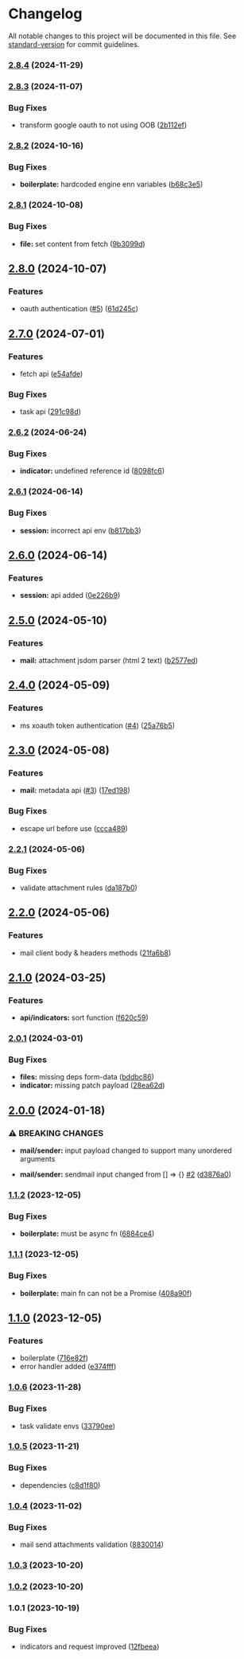 # Changelog

All notable changes to this project will be documented in this file. See [standard-version](https://github.com/conventional-changelog/standard-version) for commit guidelines.

### [2.8.4](https://github.com/theeye-io-team/theeye-bot-sdk/compare/2.8.3...2.8.4) (2024-11-29)

### [2.8.3](https://github.com/theeye-io-team/theeye-bot-sdk/compare/2.8.2...2.8.3) (2024-11-07)


### Bug Fixes

* transform google oauth to not using OOB ([2b112ef](https://github.com/theeye-io-team/theeye-bot-sdk/commit/2b112ef4fb994884c82b619542eec317611540ae))

### [2.8.2](https://github.com/theeye-io-team/theeye-bot-sdk/compare/2.8.1...2.8.2) (2024-10-16)


### Bug Fixes

* **boilerplate:** hardcoded engine enn variables ([b68c3e5](https://github.com/theeye-io-team/theeye-bot-sdk/commit/b68c3e55e1a2f8f13cfa44ad598046c63ef9891d))

### [2.8.1](https://github.com/theeye-io-team/theeye-bot-sdk/compare/2.8.0...2.8.1) (2024-10-08)


### Bug Fixes

* **file:** set content from fetch ([9b3099d](https://github.com/theeye-io-team/theeye-bot-sdk/commit/9b3099dba5183cd0a0e1aa17f246b5bfcffc807f))

## [2.8.0](https://github.com/theeye-io-team/theeye-bot-sdk/compare/2.7.0...2.8.0) (2024-10-07)


### Features

* oauth authentication ([#5](https://github.com/theeye-io-team/theeye-bot-sdk/issues/5)) ([61d245c](https://github.com/theeye-io-team/theeye-bot-sdk/commit/61d245cdfa396ccab409b26305d69c42064f5fa6))

## [2.7.0](https://github.com/theeye-io-team/theeye-bot-sdk/compare/2.6.2...2.7.0) (2024-07-01)


### Features

* fetch api ([e54afde](https://github.com/theeye-io-team/theeye-bot-sdk/commit/e54afde3e1fa1f2529334ff0d72bbacfcbfd9cea))


### Bug Fixes

* task api ([291c98d](https://github.com/theeye-io-team/theeye-bot-sdk/commit/291c98d35bb90dd60fe5ad49cc19b7f413650010))

### [2.6.2](https://github.com/theeye-io-team/theeye-bot-sdk/compare/2.6.1...2.6.2) (2024-06-24)


### Bug Fixes

* **indicator:** undefined reference id ([8098fc6](https://github.com/theeye-io-team/theeye-bot-sdk/commit/8098fc6c9841465df0b7f8b7ce6bcf4d488eaf1f))

### [2.6.1](https://github.com/theeye-io-team/theeye-bot-sdk/compare/2.6.0...2.6.1) (2024-06-14)


### Bug Fixes

* **session:** incorrect api env ([b817bb3](https://github.com/theeye-io-team/theeye-bot-sdk/commit/b817bb3486a6982d2b6e6da4507d1bc906b6081f))

## [2.6.0](https://github.com/theeye-io-team/theeye-bot-sdk/compare/2.5.0...2.6.0) (2024-06-14)


### Features

* **session:** api added ([0e226b9](https://github.com/theeye-io-team/theeye-bot-sdk/commit/0e226b9e6109c0f655a2b5c407929fadf575cb13))

## [2.5.0](https://github.com/theeye-io-team/theeye-bot-sdk/compare/2.4.0...2.5.0) (2024-05-10)


### Features

* **mail:** attachment jsdom parser (html 2 text) ([b2577ed](https://github.com/theeye-io-team/theeye-bot-sdk/commit/b2577ed3e01b3187930ba86d743becd4e83b675c))

## [2.4.0](https://github.com/theeye-io-team/theeye-bot-sdk/compare/2.3.0...2.4.0) (2024-05-09)


### Features

* ms xoauth token authentication ([#4](https://github.com/theeye-io-team/theeye-bot-sdk/issues/4)) ([25a76b5](https://github.com/theeye-io-team/theeye-bot-sdk/commit/25a76b54c1c73dc64119e23881f5524a0374e4b9))

## [2.3.0](https://github.com/theeye-io-team/theeye-bot-sdk/compare/2.2.1...2.3.0) (2024-05-08)


### Features

* **mail:** metadata api ([#3](https://github.com/theeye-io-team/theeye-bot-sdk/issues/3)) ([17ed198](https://github.com/theeye-io-team/theeye-bot-sdk/commit/17ed198c67ad6419d4e037dcace67073db5b2ce8))


### Bug Fixes

* escape url before use ([ccca489](https://github.com/theeye-io-team/theeye-bot-sdk/commit/ccca4897b3ec32bd3cdd402e7fd5e2b4d9212f56))

### [2.2.1](https://github.com/theeye-io-team/theeye-bot-sdk/compare/2.2.0...2.2.1) (2024-05-06)


### Bug Fixes

* validate attachment rules ([da187b0](https://github.com/theeye-io-team/theeye-bot-sdk/commit/da187b03176db1c722e478adb3b2c8912c293131))

## [2.2.0](https://github.com/theeye-io-team/theeye-bot-sdk/compare/2.1.0...2.2.0) (2024-05-06)


### Features

* mail client body & headers  methods ([21fa6b8](https://github.com/theeye-io-team/theeye-bot-sdk/commit/21fa6b8351d9f39a3e36a4393e1352dcec6abc2a))

## [2.1.0](https://github.com/theeye-io-team/theeye-bot-sdk/compare/2.0.1...2.1.0) (2024-03-25)


### Features

* **api/indicators:** sort function ([f620c59](https://github.com/theeye-io-team/theeye-bot-sdk/commit/f620c592439e6030ae567e9ed4005ba071659427))

### [2.0.1](https://github.com/theeye-io-team/theeye-bot-sdk/compare/2.0.0...2.0.1) (2024-03-01)


### Bug Fixes

* **files:** missing deps form-data ([bddbc86](https://github.com/theeye-io-team/theeye-bot-sdk/commit/bddbc865349744a2b9e5a2f4194a197b9e9bbffc))
* **indicator:** missing patch payload ([28ea62d](https://github.com/theeye-io-team/theeye-bot-sdk/commit/28ea62d7b53dbd7cbc5195a55bcd68f9beb4d7e9))

## [2.0.0](https://github.com/theeye-io-team/theeye-bot-sdk/compare/1.1.2...2.0.0) (2024-01-18)


### ⚠ BREAKING CHANGES

* **mail/sender:** input payload changed to support many unordered arguments

* **mail/sender:** sendmail input changed from [] => {} [#2](https://github.com/theeye-io-team/theeye-bot-sdk/issues/2) ([d3876a0](https://github.com/theeye-io-team/theeye-bot-sdk/commit/d3876a046e9a86fcc40c45b19dca59efea06c33a))

### [1.1.2](https://github.com/theeye-io-team/theeye-bot-sdk/compare/1.1.1...1.1.2) (2023-12-05)


### Bug Fixes

* **boilerplate:** must be async fn ([6884ce4](https://github.com/theeye-io-team/theeye-bot-sdk/commit/6884ce455aaa63416b05d0658c803ea5579bd73b))

### [1.1.1](https://github.com/theeye-io-team/theeye-bot-sdk/compare/1.1.0...1.1.1) (2023-12-05)


### Bug Fixes

* **boilerplate:** main fn can not be a Promise ([408a90f](https://github.com/theeye-io-team/theeye-bot-sdk/commit/408a90f6d275c8ae7ca290d1bba89deead2d4121))

## [1.1.0](https://github.com/theeye-io-team/theeye-bot-sdk/compare/1.0.6...1.1.0) (2023-12-05)


### Features

* boilerplate ([716e82f](https://github.com/theeye-io-team/theeye-bot-sdk/commit/716e82f6cc439d299e6d54e87000197524784bdf))
* error handler added ([e374fff](https://github.com/theeye-io-team/theeye-bot-sdk/commit/e374fff8fa8fecc056324eff7db1a5457affd27b))

### [1.0.6](https://github.com/theeye-io-team/theeye-bot-sdk/compare/1.0.5...1.0.6) (2023-11-28)


### Bug Fixes

* task validate envs ([33790ee](https://github.com/theeye-io-team/theeye-bot-sdk/commit/33790ee09d904a38ee56bbaa6df694a627b6ea7f))

### [1.0.5](https://github.com/theeye-io-team/theeye-bot-sdk/compare/1.0.4...1.0.5) (2023-11-21)


### Bug Fixes

* dependencies ([c8d1f80](https://github.com/theeye-io-team/theeye-bot-sdk/commit/c8d1f80e1971cd982d3df4fe4349fbc5884be056))

### [1.0.4](https://github.com/theeye-io-team/theeye-bot-sdk/compare/1.0.3...1.0.4) (2023-11-02)


### Bug Fixes

* mail send attachments validation ([8830014](https://github.com/theeye-io-team/theeye-bot-sdk/commit/8830014369fb4637b2d940e5af41aed6c028399d))

### [1.0.3](https://github.com/theeye-io-team/theeye-bot-sdk/compare/1.0.2...1.0.3) (2023-10-20)

### [1.0.2](https://github.com/theeye-io-team/theeye-bot-sdk/compare/1.0.1...1.0.2) (2023-10-20)

### 1.0.1 (2023-10-19)


### Bug Fixes

* indicators and request improved ([12fbeea](https://github.com/theeye-io-team/theeye-bot-sdk/commit/12fbeea4b911c1cbfde54afa470588ca7353ffca))

